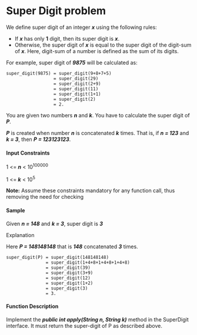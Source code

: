 # Super Digit problem

We define super digit of an integer _**x**_ using the following rules:

- If _**x**_ has only **1** digit, then its super digit is _**x**_.
- Otherwise, the super digit of _**x**_ is equal to the super digit of the digit-sum of _**x**_. Here, digit-sum of a number is defined as the sum of its digits.
  
For example, super digit of _**9875**_ will be calculated as:

```
super_digit(9875) = super_digit(9+8+7+5) 
                  = super_digit(29) 
                  = super_digit(2+9)
                  = super_digit(11)
                  = super_digit(1+1)
                  = super_digit(2)
                  = 2.
```
You are given two numbers _**n**_ and _**k**_. You have to calculate the super digit of _**P**_.

_**P**_ is created when number _**n**_ is concatenated _**k**_ times. That is, if _**n = 123**_ and _**k = 3**_, then _**P = 123123123**_.

               
#### Input Constraints

1 <= _**n**_ < 10<sup>100000</sup>

1 <= _**k**_ < 10<sup>5</sup>

**Note:** Assume these constraints mandatory for any function call, thus removing the need for checking

#### Sample
Given _**n = 148**_ and _**k = 3**_, super digit is _**3**_

Explanation

Here _**P = 148148148**_ that is _**148**_ concatenated _**3**_ times.

```
super_digit(P) = super_digit(148148148) 
               = super_digit(1+4+8+1+4+8+1+4+8)
               = super_digit(39)
               = super_digit(3+9)
               = super_digit(12)
               = super_digit(1+2)
               = super_digit(3)
               = 3.
``` 

#### Function Description

Implement the _**public int apply(String n, String k)**_ method in the SuperDigit interface. 
It must return the super-digit of P as described above.
